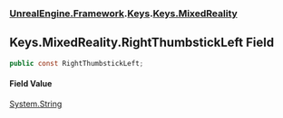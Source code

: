 ### [UnrealEngine.Framework](./UnrealEngine-Framework.md 'UnrealEngine.Framework').[Keys](./Keys.md 'UnrealEngine.Framework.Keys').[Keys.MixedReality](./Keys-MixedReality.md 'UnrealEngine.Framework.Keys.MixedReality')
## Keys.MixedReality.RightThumbstickLeft Field
  
```csharp
public const RightThumbstickLeft;
```
#### Field Value
[System.String](https://docs.microsoft.com/en-us/dotnet/api/System.String 'System.String')  
